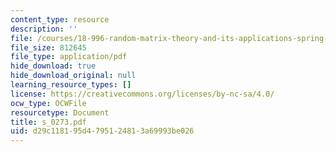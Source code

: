 ```yaml
---
content_type: resource
description: ''
file: /courses/18-996-random-matrix-theory-and-its-applications-spring-2004/d29c118195d4795124813a69993be026_s_0273.pdf
file_size: 812645
file_type: application/pdf
hide_download: true
hide_download_original: null
learning_resource_types: []
license: https://creativecommons.org/licenses/by-nc-sa/4.0/
ocw_type: OCWFile
resourcetype: Document
title: s_0273.pdf
uid: d29c1181-95d4-7951-2481-3a69993be026
---
```


